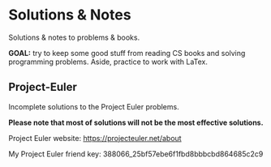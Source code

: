 # Solutions & Notes

Solutions & notes to problems & books.

**GOAL:** try to keep some good stuff from reading CS books and solving
programming problems. Aside, practice to work with LaTex.


## Project-Euler

Incomplete solutions to the Project Euler problems. 

<strong>Please note that most of solutions will not be the most effective solutions.</strong> 

Project Euler website: https://projecteuler.net/about

My Project Euler friend key: 388066_25bf57ebe6f1fbd8bbbcbd864685c2c9
